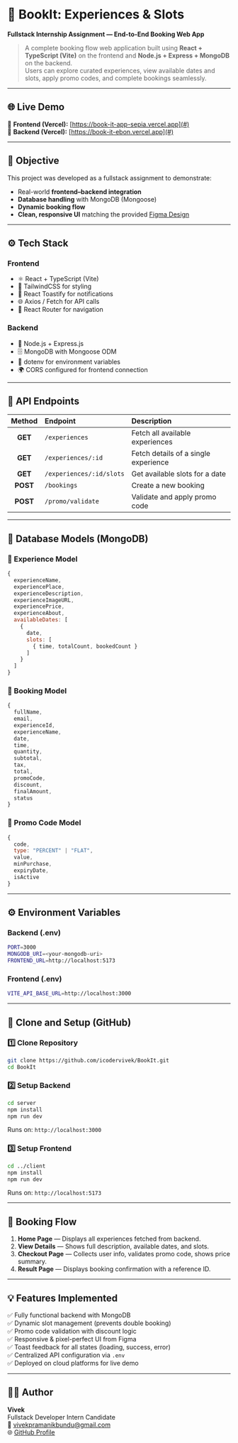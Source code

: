 # 🧳 BookIt: Experiences & Slots
**Fullstack Internship Assignment — End-to-End Booking Web App**

> A complete booking flow web application built using **React + TypeScript (Vite)** on the frontend and **Node.js + Express + MongoDB** on the backend.  
> Users can explore curated experiences, view available dates and slots, apply promo codes, and complete bookings seamlessly.

---

## 🌐 Live Demo
🔗 **Frontend (Vercel):** [https://book-it-app-sepia.vercel.app](#)  
🔗 **Backend (Vercel):** [https://book-it-ebon.vercel.app](#)

---

## 🎯 Objective
This project was developed as a fullstack assignment to demonstrate:
- Real-world **frontend–backend integration**
- **Database handling** with MongoDB (Mongoose)
- **Dynamic booking flow**
- **Clean, responsive UI** matching the provided [Figma Design](https://www.figma.com/design/8X6E1Ev8YdtZ3erV0Iifvb/HD-booking?node-id=0-1&p=f&t=K4scwnxfIHmfbb2a-0)

---

## ⚙️ Tech Stack

### **Frontend**
- ⚛️ React + TypeScript (Vite)
- 🎨 TailwindCSS for styling
- 🍞 React Toastify for notifications
- 🌐 Axios / Fetch for API calls
- 🔄 React Router for navigation

### **Backend**
- 🧩 Node.js + Express.js
- 🗄️ MongoDB with Mongoose ODM
- 🔐 dotenv for environment variables
- 🌍 CORS configured for frontend connection

---

## 🔌 API Endpoints

| Method | Endpoint | Description |
|:--:|:--|:--|
| **GET** | `/experiences` | Fetch all available experiences |
| **GET** | `/experiences/:id` | Fetch details of a single experience |
| **GET** | `/experiences/:id/slots` | Get available slots for a date |
| **POST** | `/bookings` | Create a new booking |
| **POST** | `/promo/validate` | Validate and apply promo code |

---

## 🧩 Database Models (MongoDB)

### 🧭 Experience Model
```js
{
  experienceName,
  experiencePlace,
  experienceDescription,
  experienceImageURL,
  experiencePrice,
  experienceAbout,
  availableDates: [
    {
      date,
      slots: [
        { time, totalCount, bookedCount }
      ]
    }
  ]
}
```

### 🧾 Booking Model
```js
{
  fullName,
  email,
  experienceId,
  experienceName,
  date,
  time,
  quantity,
  subtotal,
  tax,
  total,
  promoCode,
  discount,
  finalAmount,
  status
}
```

### 💸 Promo Code Model
```js
{
  code,
  type: "PERCENT" | "FLAT",
  value,
  minPurchase,
  expiryDate,
  isActive
}
```

---

## ⚙️ Environment Variables

### **Backend (.env)**
```bash
PORT=3000
MONGODB_URI=<your-mongodb-uri>
FRONTEND_URL=http://localhost:5173
```

### **Frontend (.env)**
```bash
VITE_API_BASE_URL=http://localhost:3000
```

---

## 🧰 Clone and Setup (GitHub)

### 1️⃣ Clone Repository
```bash
git clone https://github.com/icodervivek/BookIt.git
cd BookIt
```

### 2️⃣ Setup Backend
```bash
cd server
npm install
npm run dev
```
Runs on: `http://localhost:3000`

### 3️⃣ Setup Frontend
```bash
cd ../client
npm install
npm run dev
```
Runs on: `http://localhost:5173`

---

## 🔄 Booking Flow

1. **Home Page** — Displays all experiences fetched from backend.  
2. **View Details** — Shows full description, available dates, and slots.  
3. **Checkout Page** — Collects user info, validates promo code, shows price summary.  
4. **Result Page** — Displays booking confirmation with a reference ID.

---

## 💡 Features Implemented

✅ Fully functional backend with MongoDB  
✅ Dynamic slot management (prevents double booking)  
✅ Promo code validation with discount logic  
✅ Responsive & pixel-perfect UI from Figma  
✅ Toast feedback for all states (loading, success, error)  
✅ Centralized API configuration via `.env`  
✅ Deployed on cloud platforms for live demo  

---

## 👩‍💻 Author
**Vivek**  
Fullstack Developer Intern Candidate  
📧 [vivekpramanikbundu@gmail.com](mailto:vivekpramanikbundu@gmail.com)  
🌐 [GitHub Profile](https://github.com/icodervivek)
